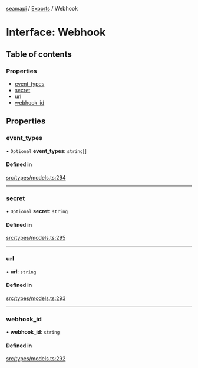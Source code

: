 [seamapi](../README.md) / [Exports](../modules.md) / Webhook

# Interface: Webhook

## Table of contents

### Properties

- [event\_types](Webhook.md#event_types)
- [secret](Webhook.md#secret)
- [url](Webhook.md#url)
- [webhook\_id](Webhook.md#webhook_id)

## Properties

### event\_types

• `Optional` **event\_types**: `string`[]

#### Defined in

[src/types/models.ts:294](https://github.com/seamapi/javascript/blob/main/src/types/models.ts#L294)

___

### secret

• `Optional` **secret**: `string`

#### Defined in

[src/types/models.ts:295](https://github.com/seamapi/javascript/blob/main/src/types/models.ts#L295)

___

### url

• **url**: `string`

#### Defined in

[src/types/models.ts:293](https://github.com/seamapi/javascript/blob/main/src/types/models.ts#L293)

___

### webhook\_id

• **webhook\_id**: `string`

#### Defined in

[src/types/models.ts:292](https://github.com/seamapi/javascript/blob/main/src/types/models.ts#L292)

